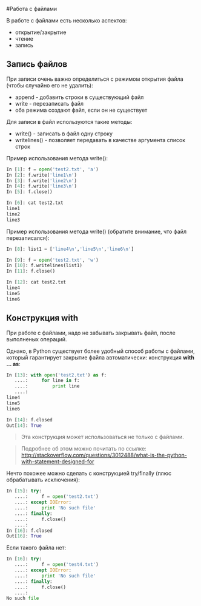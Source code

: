 #Работа с файлами

В работе с файлами есть несколько аспектов:
* открытие/закрытие
* чтение
* запись



## Запись файлов
При записи очень важно определиться с режимом открытия файла (чтобы случайно его не удалить):
* append - добавить строки в существующий файл
* write - перезаписать файл
* оба режима создают файл, если он не существует

Для записи в файл используются такие методы:
* write() - записать в файл одну строку
* writelines() - позволяет передавать в качестве аргумента список строк

Пример использования метода write():
```python
In [1]: f = open('test2.txt', 'a')
In [2]: f.write('line1\n')
In [3]: f.write('line2\n')
In [4]: f.write('line3\n')
In [5]: f.close()

In [6]: cat test2.txt
line1
line2
line3
```

Пример использования метода write() (обратите внимание, что файл перезаписался):
```python
In [8]: list1 = ['line4\n','line5\n','line6\n']

In [9]: f = open('test2.txt', 'w')
In [10]: f.writelines(list1)
In [11]: f.close()

In [12]: cat test2.txt
line4
line5
line6
```

## Конструкция with
При работе с файлами, надо не забывать закрывать файл, после выполненых операций.

Однако, в Python существует более удобный способ работы с файлами, который гарантирует закрытие файла автоматически: конструкция __with ... as__:
```python
In [13]: with open('test2.txt') as f:
   ....:     for line in f:
   ....:         print line
   ....:         
line4
line5
line6

In [14]: f.closed
Out[14]: True
```


> Эта конструкция может использоваться не только с файлами.

> Подробнее об этом можно почитать по ссылке: http://stackoverflow.com/questions/3012488/what-is-the-python-with-statement-designed-for


Нечто похожее можно сделать с конструкцией try/finally (плюс обрабатывать исключения):
```python
In [15]: try:
   ....:     f = open('test2.txt')
   ....: except IOError:
   ....:     print 'No such file'
   ....: finally:
   ....:     f.close()
   ....:     
In [16]: f.closed
Out[16]: True
```

Если такого файла нет:
```python
In [16]: try:
   ....:     f = open('test4.txt')
   ....: except IOError:
   ....:     print 'No such file'
   ....: finally:
   ....:     f.close()
   ....:     
No such file
```
